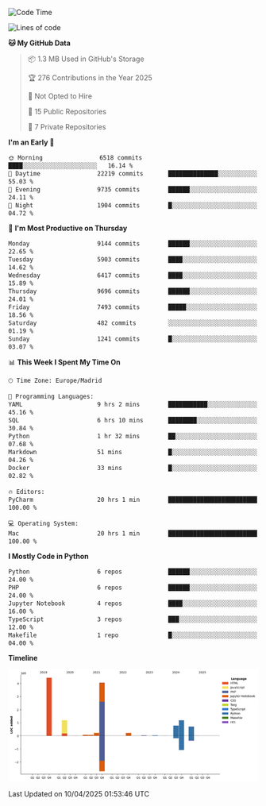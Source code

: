 <!--START_SECTION:waka-->
![Code Time](http://img.shields.io/badge/Code%20Time-750%20hrs%2018%20mins-blue)

![Lines of code](https://img.shields.io/badge/From%20Hello%20World%20I%27ve%20Written-13.0%20million%20lines%20of%20code-blue)

**🐱 My GitHub Data** 

> 📦 1.3 MB Used in GitHub's Storage 
 > 
> 🏆 276 Contributions in the Year 2025
 > 
> 🚫 Not Opted to Hire
 > 
> 📜 15 Public Repositories 
 > 
> 🔑 7 Private Repositories 
 > 
**I'm an Early 🐤** 

```text
🌞 Morning                6518 commits        ████░░░░░░░░░░░░░░░░░░░░░   16.14 % 
🌆 Daytime                22219 commits       ██████████████░░░░░░░░░░░   55.03 % 
🌃 Evening                9735 commits        ██████░░░░░░░░░░░░░░░░░░░   24.11 % 
🌙 Night                  1904 commits        █░░░░░░░░░░░░░░░░░░░░░░░░   04.72 % 
```
📅 **I'm Most Productive on Thursday** 

```text
Monday                   9144 commits        ██████░░░░░░░░░░░░░░░░░░░   22.65 % 
Tuesday                  5903 commits        ████░░░░░░░░░░░░░░░░░░░░░   14.62 % 
Wednesday                6417 commits        ████░░░░░░░░░░░░░░░░░░░░░   15.89 % 
Thursday                 9696 commits        ██████░░░░░░░░░░░░░░░░░░░   24.01 % 
Friday                   7493 commits        █████░░░░░░░░░░░░░░░░░░░░   18.56 % 
Saturday                 482 commits         ░░░░░░░░░░░░░░░░░░░░░░░░░   01.19 % 
Sunday                   1241 commits        █░░░░░░░░░░░░░░░░░░░░░░░░   03.07 % 
```


📊 **This Week I Spent My Time On** 

```text
🕑︎ Time Zone: Europe/Madrid

💬 Programming Languages: 
YAML                     9 hrs 2 mins        ███████████░░░░░░░░░░░░░░   45.16 % 
SQL                      6 hrs 10 mins       ████████░░░░░░░░░░░░░░░░░   30.84 % 
Python                   1 hr 32 mins        ██░░░░░░░░░░░░░░░░░░░░░░░   07.68 % 
Markdown                 51 mins             █░░░░░░░░░░░░░░░░░░░░░░░░   04.26 % 
Docker                   33 mins             █░░░░░░░░░░░░░░░░░░░░░░░░   02.82 % 

🔥 Editors: 
PyCharm                  20 hrs 1 min        █████████████████████████   100.00 % 

💻 Operating System: 
Mac                      20 hrs 1 min        █████████████████████████   100.00 % 
```

**I Mostly Code in Python** 

```text
Python                   6 repos             ██████░░░░░░░░░░░░░░░░░░░   24.00 % 
PHP                      6 repos             ██████░░░░░░░░░░░░░░░░░░░   24.00 % 
Jupyter Notebook         4 repos             ████░░░░░░░░░░░░░░░░░░░░░   16.00 % 
TypeScript               3 repos             ███░░░░░░░░░░░░░░░░░░░░░░   12.00 % 
Makefile                 1 repo              █░░░░░░░░░░░░░░░░░░░░░░░░   04.00 % 
```



**Timeline**

![Lines of Code chart](https://raw.githubusercontent.com/danisoronellas/danisoronellas/main/assets/bar_graph.png)


 Last Updated on 10/04/2025 01:53:46 UTC
<!--END_SECTION:waka-->

